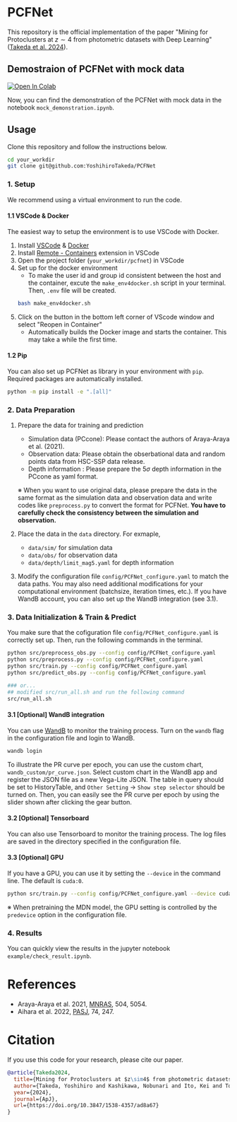 # PCFNet
This repository is the official implementation of the paper "Mining for Protoclusters at $z\sim4$ from photometric datasets with Deep Learning" ([Takeda et al. 2024](https://doi.org/10.3847/1538-4357/ad8a67)).

## Demostraion of PCFNet with mock data
[![Open In Colab](https://colab.research.google.com/assets/colab-badge.svg)](http://colab.research.google.com/github/YoshihiroTakeda/PCFNet/blob/main/example/mock_demonstration.ipynb)


Now, you can find the demonstration of the PCFNet with mock data in the notebook `mock_demonstration.ipynb`.


## Usage
Clone this repository and follow the instructions below.
```bash
cd your_workdir
git clone git@github.com:YoshihiroTakeda/PCFNet
```

### 1. Setup
We recommend using a virtual environment to run the code.

#### 1.1 VSCode & Docker
The easiest way to setup the environment is to use VSCode with Docker.
1. Install [VSCode](https://code.visualstudio.com/) & [Docker](https://www.docker.com/)
2. Install [Remote - Containers](https://marketplace.visualstudio.com/items?itemName=ms-vscode-remote.remote-containers) extension in VSCode
3. Open the project folder (`your_workdir/pcfnet`) in VSCode
4. Set up for the docker environment
    - To make the user id and group id consistent between the host and the container, excute the `make_env4docker.sh` script in your terminal. Then, `.env` file will be created.
    ```bash
    bash make_env4docker.sh
    ```
5. Click on the button in the bottom left corner of VScode window and select "Reopen in Container"
    - Automatically builds the Docker image and starts the container. This may take a while the first time.

#### 1.2 Pip
You can also set up PCFNet as library in your environment with `pip`. Required packages are automatically installed.
```bash
python -m pip install -e ".[all]"
```

### 2. Data Preparation
1. Prepare the data for training and prediction
    - Simulation data (PCcone): Please contact the authors of Araya-Araya et al. (2021).
    - Observation data: Please obtain the obserbational data and random points data from HSC-SSP data release.
    - Depth information : Please prepare the $5\sigma$ depth information in the PCcone as yaml format.
    
    ※  When you want to use original data, please prepare the data in the same format as the simulation data and observation data and write codes like `preprocess.py` to convert the format for PCFNet. **You have to carefully check the consistency between the simulation and observation.**
2. Place the data in the `data` directory. For exmaple, 
    - `data/sim/` for simulation data
    - `data/obs/` for observation data
    - `data/depth/limit_mag5.yaml` for depth information
3. Modify the configuration file `config/PCFNet_configure.yaml` to match the data paths. You may also need additional modifications for your computational environment (batchsize, iteration times, etc.). If you have WandB account, you can also set up the WandB integration (see 3.1).

### 3. Data Initialization & Train & Predict
You make sure that the cofiguration file `config/PCFNet_configure.yaml` is correctly set up.
Then, run the following commands in the terminal.

```bash
python src/preprocess_obs.py --config config/PCFNet_configure.yaml
python src/preprocess.py --config config/PCFNet_configure.yaml
python src/train.py --config config/PCFNet_configure.yaml
python src/predict_obs.py --config config/PCFNet_configure.yaml

### or...
## modified src/run_all.sh and run the following command
src/run_all.sh
```

#### 3.1 [Optional] WandB integration
You can use [WandB](https://wandb.ai/site) to monitor the training process. Turn on the `wandb` flag in the configuration file and login to WandB.

```bash
wandb login
```
To illustrate the PR curve per epoch, you can use the custom chart, `wandb_custom/pr_curve.json`. Select custom chart in the WandB app and register the JSON file as a new Vega-Lite JSON. The table in query should be set to HistoryTable, and `Other Setting` -> `Show step selector` should be turned on. Then, you can easily see the PR curve per epoch by using the slider shown after clicking the gear button.


#### 3.2 [Optional] Tensorboard
You can also use Tensorboard to monitor the training process. The log files are saved in the directory specified in the configuration file.


#### 3.3 [Optional] GPU
If you have a GPU, you can use it by setting the `--device` in the command line. The default is `cuda:0`.
```bash
python src/train.py --config config/PCFNet_configure.yaml --device cuda:0
```

※ When pretraining the MDN model, the GPU setting is controlled by the `predevice` option in the configuration file.


### 4. Results
You can quickly view the results in the jupyter notebook `example/check_result.ipynb`.



# References
- Araya-Araya et al. 2021, [MNRAS](https://doi.org/10.1093/mnras/stab1133), 504, 5054. 
- Aihara et al. 2022, [PASJ](https://doi.org/10.1093/pasj/psab122), 74, 247.

# Citation
If you use this code for your research, please cite our paper.

```bibtex
@article{Takeda2024,
  title={Mining for Protoclusters at $z\sim4$ from photometric datasets with Deep Learning},
  author={Takeda, Yoshihiro and Kashikawa, Nobunari and Ito, Kei and Toshikawa, Jun and Momose, Rieko and Fujiwara, Kent and Liang, Yongming and Ishimoto, Rikako and Yoshioka, Takehiro and Arita, Junya and Kubo, Mariko and Uchiyama, Hisakazu},
  year={2024},
  journal={ApJ},
  url={https://doi.org/10.3847/1538-4357/ad8a67}
}
```

